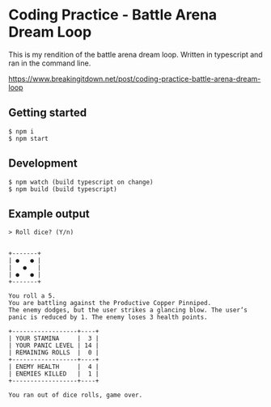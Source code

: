 # Coding Practice - Battle Arena Dream Loop

This is my rendition of the battle arena dream loop. Written in typescript and ran in the command line.

https://www.breakingitdown.net/post/coding-practice-battle-arena-dream-loop

## Getting started

```
$ npm i
$ npm start
```

## Development

```
$ npm watch (build typescript on change)
$ npm build (build typescript)
```

## Example output

```
> Roll dice? (Y/n)


+-------+
| ●   ● |
|   ●   |
| ●   ● |
+-------+

You roll a 5.
You are battling against the Productive Copper Pinniped.
The enemy dodges, but the user strikes a glancing blow. The user’s panic is reduced by 1. The enemy loses 3 health points.

+------------------+----+
| YOUR STAMINA     |  3 |
| YOUR PANIC LEVEL | 14 |
| REMAINING ROLLS  |  0 |
+------------------+----+
| ENEMY HEALTH     |  4 |
| ENEMIES KILLED   |  1 |
+------------------+----+

You ran out of dice rolls, game over.
```

